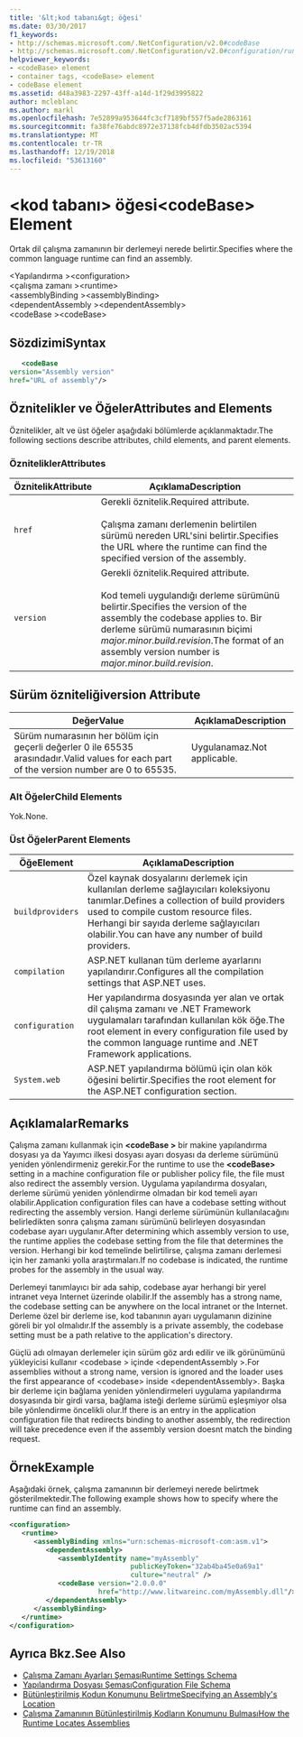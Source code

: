 ```yaml
---
title: '&lt;kod tabanı&gt; öğesi'
ms.date: 03/30/2017
f1_keywords:
- http://schemas.microsoft.com/.NetConfiguration/v2.0#codeBase
- http://schemas.microsoft.com/.NetConfiguration/v2.0#configuration/runtime/assemblyBinding/dependentAssembly/codeBase
helpviewer_keywords:
- <codeBase> element
- container tags, <codeBase> element
- codeBase element
ms.assetid: d48a3983-2297-43ff-a14d-1f29d3995822
author: mcleblanc
ms.author: markl
ms.openlocfilehash: 7e52899a953644fc3cf7189bf557f5ade2863161
ms.sourcegitcommit: fa38fe76abdc8972e37138fcb4dfdb3502ac5394
ms.translationtype: MT
ms.contentlocale: tr-TR
ms.lasthandoff: 12/19/2018
ms.locfileid: "53613160"
---
```

# <a name="ltcodebasegt-element"></a><span data-ttu-id="006a2-102">&lt;kod tabanı&gt; öğesi</span><span class="sxs-lookup"><span data-stu-id="006a2-102">&lt;codeBase&gt; Element</span></span>
<span data-ttu-id="006a2-103">Ortak dil çalışma zamanının bir derlemeyi nerede belirtir.</span><span class="sxs-lookup"><span data-stu-id="006a2-103">Specifies where the common language runtime can find an assembly.</span></span>  
  
 <span data-ttu-id="006a2-104">\<Yapılandırma ></span><span class="sxs-lookup"><span data-stu-id="006a2-104">\<configuration></span></span>  
<span data-ttu-id="006a2-105">\<çalışma zamanı ></span><span class="sxs-lookup"><span data-stu-id="006a2-105">\<runtime></span></span>  
<span data-ttu-id="006a2-106">\<assemblyBinding ></span><span class="sxs-lookup"><span data-stu-id="006a2-106">\<assemblyBinding></span></span>  
<span data-ttu-id="006a2-107">\<dependentAssembly ></span><span class="sxs-lookup"><span data-stu-id="006a2-107">\<dependentAssembly></span></span>  
<span data-ttu-id="006a2-108">\<codeBase ></span><span class="sxs-lookup"><span data-stu-id="006a2-108">\<codeBase></span></span>  
  
## <a name="syntax"></a><span data-ttu-id="006a2-109">Sözdizimi</span><span class="sxs-lookup"><span data-stu-id="006a2-109">Syntax</span></span>  
  
```xml  
   <codeBase    
version="Assembly version"  
href="URL of assembly"/>  
```  
  
## <a name="attributes-and-elements"></a><span data-ttu-id="006a2-110">Öznitelikler ve Öğeler</span><span class="sxs-lookup"><span data-stu-id="006a2-110">Attributes and Elements</span></span>  
 <span data-ttu-id="006a2-111">Öznitelikler, alt ve üst öğeler aşağıdaki bölümlerde açıklanmaktadır.</span><span class="sxs-lookup"><span data-stu-id="006a2-111">The following sections describe attributes, child elements, and parent elements.</span></span>  
  
### <a name="attributes"></a><span data-ttu-id="006a2-112">Öznitelikler</span><span class="sxs-lookup"><span data-stu-id="006a2-112">Attributes</span></span>  
  
|<span data-ttu-id="006a2-113">Öznitelik</span><span class="sxs-lookup"><span data-stu-id="006a2-113">Attribute</span></span>|<span data-ttu-id="006a2-114">Açıklama</span><span class="sxs-lookup"><span data-stu-id="006a2-114">Description</span></span>|  
|---------------|-----------------|  
|`href`|<span data-ttu-id="006a2-115">Gerekli öznitelik.</span><span class="sxs-lookup"><span data-stu-id="006a2-115">Required attribute.</span></span><br /><br /> <span data-ttu-id="006a2-116">Çalışma zamanı derlemenin belirtilen sürümü nereden URL'sini belirtir.</span><span class="sxs-lookup"><span data-stu-id="006a2-116">Specifies the URL where the runtime can find the specified version of the assembly.</span></span>|  
|`version`|<span data-ttu-id="006a2-117">Gerekli öznitelik.</span><span class="sxs-lookup"><span data-stu-id="006a2-117">Required attribute.</span></span><br /><br /> <span data-ttu-id="006a2-118">Kod temeli uygulandığı derleme sürümünü belirtir.</span><span class="sxs-lookup"><span data-stu-id="006a2-118">Specifies the version of the assembly the codebase applies to.</span></span> <span data-ttu-id="006a2-119">Bir derleme sürümü numarasının biçimi *major.minor.build.revision*.</span><span class="sxs-lookup"><span data-stu-id="006a2-119">The format of an assembly version number is *major.minor.build.revision*.</span></span>|  
  
## <a name="version-attribute"></a><span data-ttu-id="006a2-120">Sürüm özniteliği</span><span class="sxs-lookup"><span data-stu-id="006a2-120">version Attribute</span></span>  
  
|<span data-ttu-id="006a2-121">Değer</span><span class="sxs-lookup"><span data-stu-id="006a2-121">Value</span></span>|<span data-ttu-id="006a2-122">Açıklama</span><span class="sxs-lookup"><span data-stu-id="006a2-122">Description</span></span>|  
|-----------|-----------------|  
|<span data-ttu-id="006a2-123">Sürüm numarasının her bölüm için geçerli değerler 0 ile 65535 arasındadır.</span><span class="sxs-lookup"><span data-stu-id="006a2-123">Valid values for each part of the version number are 0 to 65535.</span></span>|<span data-ttu-id="006a2-124">Uygulanamaz.</span><span class="sxs-lookup"><span data-stu-id="006a2-124">Not applicable.</span></span>|  
  
### <a name="child-elements"></a><span data-ttu-id="006a2-125">Alt Öğeler</span><span class="sxs-lookup"><span data-stu-id="006a2-125">Child Elements</span></span>  
 <span data-ttu-id="006a2-126">Yok.</span><span class="sxs-lookup"><span data-stu-id="006a2-126">None.</span></span>  
  
### <a name="parent-elements"></a><span data-ttu-id="006a2-127">Üst Öğeler</span><span class="sxs-lookup"><span data-stu-id="006a2-127">Parent Elements</span></span>  
  
|<span data-ttu-id="006a2-128">Öğe</span><span class="sxs-lookup"><span data-stu-id="006a2-128">Element</span></span>|<span data-ttu-id="006a2-129">Açıklama</span><span class="sxs-lookup"><span data-stu-id="006a2-129">Description</span></span>|  
|-------------|-----------------|  
|`buildproviders`|<span data-ttu-id="006a2-130">Özel kaynak dosyalarını derlemek için kullanılan derleme sağlayıcıları koleksiyonu tanımlar.</span><span class="sxs-lookup"><span data-stu-id="006a2-130">Defines a collection of build providers used to compile custom resource files.</span></span> <span data-ttu-id="006a2-131">Herhangi bir sayıda derleme sağlayıcıları olabilir.</span><span class="sxs-lookup"><span data-stu-id="006a2-131">You can have any number of build providers.</span></span>|  
|`compilation`|<span data-ttu-id="006a2-132">ASP.NET kullanan tüm derleme ayarlarını yapılandırır.</span><span class="sxs-lookup"><span data-stu-id="006a2-132">Configures all the compilation settings that ASP.NET uses.</span></span>|  
|`configuration`|<span data-ttu-id="006a2-133">Her yapılandırma dosyasında yer alan ve ortak dil çalışma zamanı ve .NET Framework uygulamaları tarafından kullanılan kök öğe.</span><span class="sxs-lookup"><span data-stu-id="006a2-133">The root element in every configuration file used by the common language runtime and .NET Framework applications.</span></span>|  
|`System.web`|<span data-ttu-id="006a2-134">ASP.NET yapılandırma bölümü için olan kök öğesini belirtir.</span><span class="sxs-lookup"><span data-stu-id="006a2-134">Specifies the root element for the ASP.NET configuration section.</span></span>|  
  
## <a name="remarks"></a><span data-ttu-id="006a2-135">Açıklamalar</span><span class="sxs-lookup"><span data-stu-id="006a2-135">Remarks</span></span>  
 <span data-ttu-id="006a2-136">Çalışma zamanı kullanmak için  **\<codeBase >** bir makine yapılandırma dosyası ya da Yayımcı ilkesi dosyası ayarı dosyası da derleme sürümünü yeniden yönlendirmeniz gerekir.</span><span class="sxs-lookup"><span data-stu-id="006a2-136">For the runtime to use the **\<codeBase>** setting in a machine configuration file or publisher policy file, the file must also redirect the assembly version.</span></span> <span data-ttu-id="006a2-137">Uygulama yapılandırma dosyaları, derleme sürümü yeniden yönlendirme olmadan bir kod temeli ayarı olabilir.</span><span class="sxs-lookup"><span data-stu-id="006a2-137">Application configuration files can have a codebase setting without redirecting the assembly version.</span></span> <span data-ttu-id="006a2-138">Hangi derleme sürümünün kullanılacağını belirledikten sonra çalışma zamanı sürümünü belirleyen dosyasından codebase ayarı uygulanır.</span><span class="sxs-lookup"><span data-stu-id="006a2-138">After determining which assembly version to use, the runtime applies the codebase setting from the file that determines the version.</span></span> <span data-ttu-id="006a2-139">Herhangi bir kod temelinde belirtilirse, çalışma zamanı derlemesi için her zamanki yolla araştırmaları.</span><span class="sxs-lookup"><span data-stu-id="006a2-139">If no codebase is indicated, the runtime probes for the assembly in the usual way.</span></span>  
  
 <span data-ttu-id="006a2-140">Derlemeyi tanımlayıcı bir ada sahip, codebase ayar herhangi bir yerel intranet veya Internet üzerinde olabilir.</span><span class="sxs-lookup"><span data-stu-id="006a2-140">If the assembly has a strong name, the codebase setting can be anywhere on the local intranet or the Internet.</span></span> <span data-ttu-id="006a2-141">Derleme özel bir derleme ise, kod tabanının ayarı uygulamanın dizinine göreli bir yol olmalıdır.</span><span class="sxs-lookup"><span data-stu-id="006a2-141">If the assembly is a private assembly, the codebase setting must be a path relative to the application's directory.</span></span>  
  
 <span data-ttu-id="006a2-142">Güçlü adı olmayan derlemeler için sürüm göz ardı edilir ve ilk görünümünü yükleyicisi kullanır \<codebase > içinde \<dependentAssembly >.</span><span class="sxs-lookup"><span data-stu-id="006a2-142">For assemblies without a strong name, version is ignored and the loader uses the first appearance of \<codebase> inside \<dependentAssembly>.</span></span> <span data-ttu-id="006a2-143">Başka bir derleme için bağlama yeniden yönlendirmeleri uygulama yapılandırma dosyasında bir girdi varsa, bağlama isteği derleme sürümü eşleşmiyor olsa bile yönlendirme öncelikli olur.</span><span class="sxs-lookup"><span data-stu-id="006a2-143">If there is an entry in the application configuration file that redirects binding to another assembly, the redirection will take precedence even if the assembly version doesnt match the binding request.</span></span>  
  
## <a name="example"></a><span data-ttu-id="006a2-144">Örnek</span><span class="sxs-lookup"><span data-stu-id="006a2-144">Example</span></span>  
 <span data-ttu-id="006a2-145">Aşağıdaki örnek, çalışma zamanının bir derlemeyi nerede belirtmek gösterilmektedir.</span><span class="sxs-lookup"><span data-stu-id="006a2-145">The following example shows how to specify where the runtime can find an assembly.</span></span>  
  
```xml  
<configuration>  
   <runtime>  
      <assemblyBinding xmlns="urn:schemas-microsoft-com:asm.v1">  
         <dependentAssembly>  
            <assemblyIdentity name="myAssembly"  
                              publicKeyToken="32ab4ba45e0a69a1"  
                              culture="neutral" />  
            <codeBase version="2.0.0.0"  
                      href="http://www.litwareinc.com/myAssembly.dll"/>  
         </dependentAssembly>  
      </assemblyBinding>  
   </runtime>  
</configuration>  
```  
  
## <a name="see-also"></a><span data-ttu-id="006a2-146">Ayrıca Bkz.</span><span class="sxs-lookup"><span data-stu-id="006a2-146">See Also</span></span>  
- [<span data-ttu-id="006a2-147">Çalışma Zamanı Ayarları Şeması</span><span class="sxs-lookup"><span data-stu-id="006a2-147">Runtime Settings Schema</span></span>](../../../../../docs/framework/configure-apps/file-schema/runtime/index.md)  
- [<span data-ttu-id="006a2-148">Yapılandırma Dosyası Şeması</span><span class="sxs-lookup"><span data-stu-id="006a2-148">Configuration File Schema</span></span>](../../../../../docs/framework/configure-apps/file-schema/index.md)  
- [<span data-ttu-id="006a2-149">Bütünleştirilmiş Kodun Konumunu Belirtme</span><span class="sxs-lookup"><span data-stu-id="006a2-149">Specifying an Assembly's Location</span></span>](../../../../../docs/framework/configure-apps/specify-assembly-location.md)  
- [<span data-ttu-id="006a2-150">Çalışma Zamanının Bütünleştirilmiş Kodların Konumunu Bulması</span><span class="sxs-lookup"><span data-stu-id="006a2-150">How the Runtime Locates Assemblies</span></span>](../../../../../docs/framework/deployment/how-the-runtime-locates-assemblies.md)
